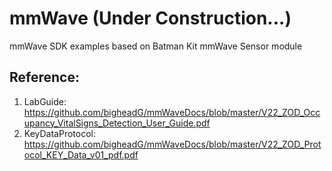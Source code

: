 # mmWave (Under Construction...)
mmWave SDK examples based on Batman Kit mmWave Sensor module

 
## Reference:

1. LabGuide:  https://github.com/bigheadG/mmWaveDocs/blob/master/V22_ZOD_Occupancy_VitalSigns_Detection_User_Guide.pdf
2. KeyDataProtocol: https://github.com/bigheadG/mmWaveDocs/blob/master/V22_ZOD_Protocol_KEY_Data_v01_pdf.pdf
